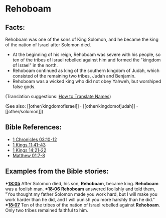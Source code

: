 # Rehoboam #

## Facts: ##

Rehoboam was one of the sons of King Solomon, and he became the king of the nation of Israel after Solomon died.

* At the beginning of his reign, Rehoboam was severe with his people, so ten of the tribes of Israel rebelled against him and formed the "kingdom of Israel" in the north.
* Rehoboam continued as king of the southern kingdom of Judah, which consisted of the remaining two tribes, Judah and Benjamin.
* Rehoboam was a wicked king who did not obey Yahweh, but worshiped false gods.

(Translation suggestions: [How to Translate Names](en/ta-vol1/translate/man/translate-names))

(See also: [[other/kingdomofisrael]] **·** [[other/kingdomofjudah]] **·** [[other/solomon]])

## Bible References: ##

* [1 Chronicles 03:10-12](en/tn/1ch/help/03/10)
* [1 Kings 11:41-43](en/tn/1ki/help/11/41)
* [1 Kings 14:21-22](en/tn/1ki/help/14/21)
* [Matthew 01:7-8](en/tn/mat/help/01/07)

## Examples from the Bible stories: ##

  __*[18:05](en/tn/obs/help/18/05)__ After Solomon died, his son, __Rehoboam__, became king. __Rehoboam__ was a foolish man.
  __*[18:06](en/tn/obs/help/18/06)__ __Rehoboam__ answered foolishly and told them, "You thought my father Solomon made you work hard, but I will make you work harder than he did, and I will punish you more harshly than he did."
  __*[18:07](en/tn/obs/help/18/07)__ Ten of the tribes of the nation of Israel rebelled against __Rehoboam__. Only two tribes remained faithful to him.